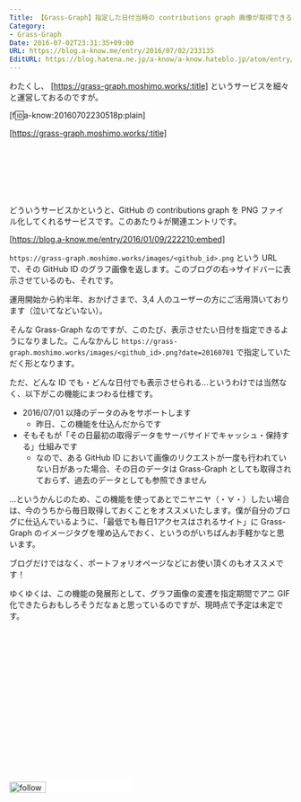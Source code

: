 ```yaml
---
Title: 【Grass-Graph】指定した日付当時の contributions graph 画像が取得できるようになりました
Category:
- Grass-Graph
Date: 2016-07-02T23:31:35+09:00
URL: https://blog.a-know.me/entry/2016/07/02/233135
EditURL: https://blog.hatena.ne.jp/a-know/a-know.hateblo.jp/atom/entry/6653812171403687216
---
```


わたくし、 [https://grass-graph.moshimo.works/:title] というサービスを細々と運営しておるのですが。



[f:id:a-know:20160702230518p:plain]

[https://grass-graph.moshimo.works/:title]


<!-- more -->



<script async src="//pagead2.googlesyndication.com/pagead/js/adsbygoogle.js"></script>
<!-- article-top -->
<ins class="adsbygoogle"
     style="display:inline-block;width:728px;height:90px"
     data-ad-client="ca-pub-3463034538369189"
     data-ad-slot="8367620130"></ins>
<script>
(adsbygoogle = window.adsbygoogle || []).push({});
</script>




どういうサービスかというと、GitHub の contributions graph を PNG ファイル化してくれるサービスです。このあたり↓が関連エントリです。




[https://blog.a-know.me/entry/2016/01/09/222210:embed]




`https://grass-graph.moshimo.works/images/<github_id>.png` という URL で、その GitHub ID のグラフ画像を返します。このブログの右→サイドバーに表示させているのも、それです。


運用開始から約半年、おかげさまで、3,4 人のユーザーの方にご活用頂いております（泣いてなどいない）。


そんな Grass-Graph なのですが、このたび、表示させたい日付を指定できるようになりました。こんなかんじ `https://grass-graph.moshimo.works/images/<github_id>.png?date=20160701` で指定していただく形となります。


ただ、どんな ID でも・どんな日付でも表示させられる...というわけでは当然なく、以下がこの機能にまつわる仕様です。


* 2016/07/01 以降のデータのみをサポートします
    * 昨日、この機能を仕込んだからです
* そもそもが「その日最初の取得データをサーバサイドでキャッシュ・保持する」仕組みです
    * なので、ある GitHub ID において画像のリクエストが一度も行われていない日があった場合、その日のデータは Grass-Graph としても取得されておらず、過去のデータとしても参照できません


...というかんじのため、この機能を使ってあとでニヤニヤ（・∀・）したい場合は、今のうちから毎日取得しておくことをオススメいたします。僕が自分のブログに仕込んでいるように、「最低でも毎日1アクセスはされるサイト」に Grass-Graph のイメージタグを埋め込んでおく、というのがいちばんお手軽かなと思います。

ブログだけではなく、ポートフォリオページなどにお使い頂くのもオススメです！


ゆくゆくは、この機能の発展形として、グラフ画像の変遷を指定期間でアニ GIF 化できたらおもしろそうだなぁと思っているのですが、現時点で予定は未定です。


<script async src="//pagead2.googlesyndication.com/pagead/js/adsbygoogle.js"></script>
<!-- article-bottom2 -->
<ins class="adsbygoogle"
     style="display:inline-block;width:300px;height:250px"
     data-ad-client="ca-pub-3463034538369189"
     data-ad-slot="5274552934"></ins>
<script>
(adsbygoogle = window.adsbygoogle || []).push({});
</script>


<div>
<a href='http://cloud.feedly.com/#subscription%2Ffeed%2Fhttp%3A%2F%2Fblog.a-know.me%2Ffeed'  target='blank'><img id='feedlyFollow' src='//s3.feedly.com/img/follows/feedly-follow-rectangle-volume-small_2x.png' alt='follow us in feedly' width='65' height='20'></a>

<iframe src="//blog.hatena.ne.jp/a-know/a-know.hateblo.jp/subscribe/iframe" allowtransparency="true" frameborder="0" scrolling="no" width="150" height="28"></iframe>
</div>
